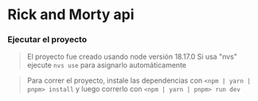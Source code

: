 # **Rick and Morty api**

### Ejecutar el proyecto

> El proyecto fue creado usando node versión 18.17.0
> Si usa "nvs" ejecute `nvs use` para asignarlo automáticamente

> Para correr el proyecto, instale las dependencias con `<npm | yarn | pnpm> install` y luego correrlo con `<npm | yarn | pnpm> run dev`
